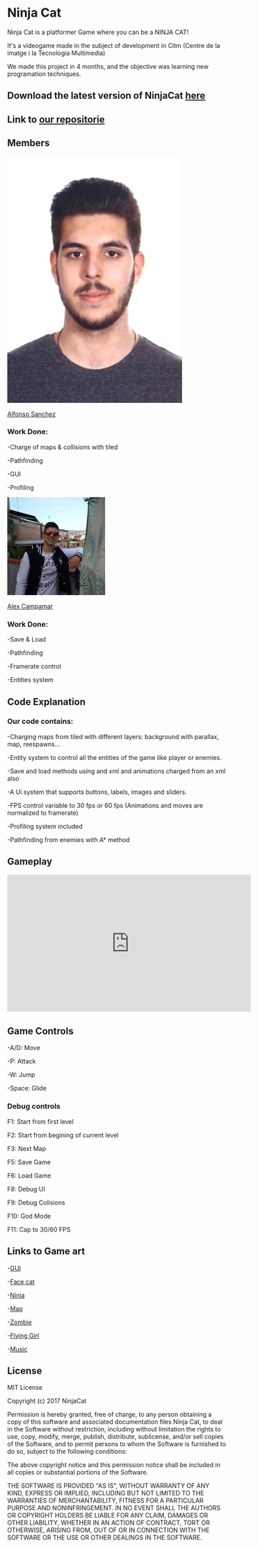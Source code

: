 # Ninja Cat

Ninja Cat is a platformer Game where you can be a NINJA CAT!

It's a videogame made in the subject of development in Citm (Centre de la imatge i la Tecnologia Multimedia)

We made this project in 4 months, and the objective was learning new programation techniques.

## Download the latest version of NinjaCat [here](https://github.com/Acaree/NinjaCat/releases/tag/1.0.1)

## Link to [our repositorie](https://github.com/Acaree/NinjaCat)

## Members

![](foto_carnet.jpg)

[Alfonso Sanchez](https://github.com/AlfonsoSanchez)
### Work Done:

-Charge of maps & collisions with tiled

-Pathfinding

-GUI

-Profiling

![](foto.jpg)

[Alex Campamar](https://github.com/Acaree)
### Work Done:

-Save & Load

-Pathfinding

-Framerate control

-Entities system 

## Code Explanation

### Our code contains:

-Charging maps from tiled with different layers: background with parallax, map, reespawns...

-Entity system to control all the entities of the game like player or enemies.

-Save and load methods using and xml and animations charged from an xml also

-A Ui system that supports buttons, labels, images and sliders.

-FPS control variable to 30 fps or 60 fps (Animations and moves are normalized to framerate)

-Profiling system included

-Pathfinding from enemies with A* method

## Gameplay

<iframe width="560" height="315" src="https://www.youtube.com/embed/HeRESgrKg3Q" frameborder="0" gesture="media" allow="encrypted-media" allowfullscreen></iframe>


## Game Controls

-A/D: Move

-P: Attack

-W: Jump

-Space: Glide

### Debug controls

F1: Start from first level

F2: Start from begining of current level

F3: Next Map

F5: Save Game

F6: Load Game

F8: Debug UI

F9: Debug Colisions

F10: God Mode

F11: Cap to 30/60 FPS

## Links to Game art

-[GUI](https://www.gameart2d.com/free-game-gui.html)

-[Face cat](http://www.gameart2d.com/cat-and-dog-free-sprites.html)	

-[Ninja](http://www.gameart2d.com/ninja-adventure---free-sprites.html)

-[Map](http://www.gameart2d.com/free-platformer-game-tileset.html)

-[Zombie](http://www.gameart2d.com/the-zombies-free-sprites.html)

-[Flying Girl](http://www.gameart2d.com/ninja-girl---free-sprites.html)

-[Music](https://www.youtube.com/watch?v=mwIvDKxcO4g)

## License

MIT License

Copyright (c) 2017 NinjaCat

Permission is hereby granted, free of charge, to any person obtaining a copy
of this software and associated documentation files Ninja Cat, to deal
in the Software without restriction, including without limitation the rights
to use, copy, modify, merge, publish, distribute, sublicense, and/or sell
copies of the Software, and to permit persons to whom the Software is
furnished to do so, subject to the following conditions:

The above copyright notice and this permission notice shall be included in all
copies or substantial portions of the Software.

THE SOFTWARE IS PROVIDED "AS IS", WITHOUT WARRANTY OF ANY KIND, EXPRESS OR
IMPLIED, INCLUDING BUT NOT LIMITED TO THE WARRANTIES OF MERCHANTABILITY,
FITNESS FOR A PARTICULAR PURPOSE AND NONINFRINGEMENT. IN NO EVENT SHALL THE
AUTHORS OR COPYRIGHT HOLDERS BE LIABLE FOR ANY CLAIM, DAMAGES OR OTHER
LIABILITY, WHETHER IN AN ACTION OF CONTRACT, TORT OR OTHERWISE, ARISING FROM,
OUT OF OR IN CONNECTION WITH THE SOFTWARE OR THE USE OR OTHER DEALINGS IN THE
SOFTWARE.	



